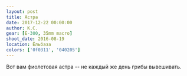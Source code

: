 ```yaml
---
layout: post
title: Астра
date: 2017-12-22 00:00:00
author: К.С.
gear: [E-300, 35mm macro]
shoot_date: 2016-08-19
location: Ёльбаза
colors: ['0f0311', '040205']
---
```

Вот вам фиолетовая астра -- не каждый же день грибы вывешивать.
